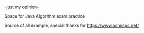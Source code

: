 -just my opinion-

Space for Java Algorithm exam practice

Source of all example, special thanks for https://www.acmicpc.net/
